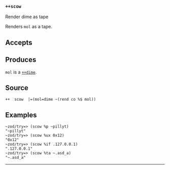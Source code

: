 ### `++scow`

Render dime as tape

Renders `mol` as a tape.

Accepts
-------

Produces
--------

`mol` is a [`++dime`]().

Source
------

    ++  scow  |=(mol=dime ~(rend co %$ mol))

Examples
--------

    ~zod/try=> (scow %p ~pillyt)
    "~pillyt"
    ~zod/try=> (scow %ux 0x12)
    "0x12"
    ~zod/try=> (scow %if .127.0.0.1)
    ".127.0.0.1"
    ~zod/try=> (scow %ta ~.asd_a)
    "~.asd_a"



***
